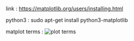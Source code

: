 link : 
      https://matplotlib.org/users/installing.html



python3 : 
      sudo apt-get install python3-matplotlib


matplot terms : 
![plot terms](https://github.com/mithunkumarc/python/blob/master/matplot/anatomy.png)
